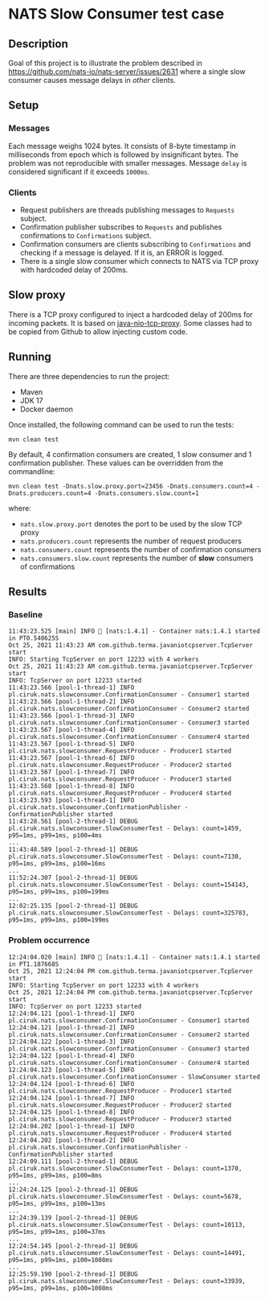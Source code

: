 # NATS Slow Consumer test case
## Description
Goal of this project is to illustrate the problem described in https://github.com/nats-io/nats-server/issues/2631 where 
a single slow consumer causes message delays in _other_ clients.

## Setup
### Messages
Each message weighs 1024 bytes. It consists of 8-byte timestamp in milliseconds from epoch which is followed by insignificant bytes. 
The problem was not reproducible with smaller messages.
Message `delay` is considered significant if it exceeds `1000ms`.

### Clients
* Request publishers are threads publishing messages to `Requests` subject.
* Confirmation publisher subscribes to `Requests` and publishes confirmations to `Confirmations` subject.
* Confirmation consumers are clients subscribing to `Confirmations` and checking if a message is delayed. If it is, an ERROR is logged.
* There is a single slow consumer which connects to NATS via TCP proxy with hardcoded delay of 200ms.

## Slow proxy
There is a TCP proxy configured to inject a hardcoded delay of 200ms for incoming packets. It is based on [java-nio-tcp-proxy](https://github.com/terma/java-nio-tcp-proxy/). 
Some classes had to be copied from Github to allow injecting custom code.

## Running
There are three dependencies to run the project:
* Maven
* JDK 17
* Docker daemon

Once installed, the following command can be used to run the tests:
```shell
mvn clean test
```

By default, 4 confirmation consumers are created, 1 slow consumer and 1 confirmation publisher. These values can be overridden from the commandline:
```shell
mvn clean test -Dnats.slow.proxy.port=23456 -Dnats.consumers.count=4 -Dnats.producers.count=4 -Dnats.consumers.slow.count=1
```
where:
* `nats.slow.proxy.port` denotes the port to be used by the slow TCP proxy
* `nats.producers.count` represents the number of request producers
* `nats.consumers.count` represents the number of confirmation consumers
* `nats.consumers.slow.count` represents the number of **slow** consumers of confirmations

## Results
### Baseline
```shell
11:43:23.525 [main] INFO 🐳 [nats:1.4.1] - Container nats:1.4.1 started in PT0.540625S
Oct 25, 2021 11:43:23 AM com.github.terma.javaniotcpserver.TcpServer start
INFO: Starting TcpServer on port 12233 with 4 workers
Oct 25, 2021 11:43:23 AM com.github.terma.javaniotcpserver.TcpServer start
INFO: TcpServer on port 12233 started
11:43:23.566 [pool-1-thread-1] INFO pl.ciruk.nats.slowconsumer.ConfirmationConsumer - Consumer1 started
11:43:23.566 [pool-1-thread-2] INFO pl.ciruk.nats.slowconsumer.ConfirmationConsumer - Consumer2 started
11:43:23.566 [pool-1-thread-3] INFO pl.ciruk.nats.slowconsumer.ConfirmationConsumer - Consumer3 started
11:43:23.567 [pool-1-thread-4] INFO pl.ciruk.nats.slowconsumer.ConfirmationConsumer - Consumer4 started
11:43:23.567 [pool-1-thread-5] INFO pl.ciruk.nats.slowconsumer.RequestProducer - Producer1 started
11:43:23.567 [pool-1-thread-6] INFO pl.ciruk.nats.slowconsumer.RequestProducer - Producer2 started
11:43:23.567 [pool-1-thread-7] INFO pl.ciruk.nats.slowconsumer.RequestProducer - Producer3 started
11:43:23.568 [pool-1-thread-8] INFO pl.ciruk.nats.slowconsumer.RequestProducer - Producer4 started
11:43:23.593 [pool-1-thread-1] INFO pl.ciruk.nats.slowconsumer.ConfirmationPublisher - ConfirmationPublisher started
11:43:28.561 [pool-2-thread-1] DEBUG pl.ciruk.nats.slowconsumer.SlowConsumerTest - Delays: count=1459, p95=1ms, p99=1ms, p100=4ms
...
11:43:48.589 [pool-2-thread-1] DEBUG pl.ciruk.nats.slowconsumer.SlowConsumerTest - Delays: count=7130, p95=1ms, p99=1ms, p100=16ms
...
11:52:24.307 [pool-2-thread-1] DEBUG pl.ciruk.nats.slowconsumer.SlowConsumerTest - Delays: count=154143, p95=1ms, p99=1ms, p100=199ms
...
12:02:25.135 [pool-2-thread-1] DEBUG pl.ciruk.nats.slowconsumer.SlowConsumerTest - Delays: count=325783, p95=1ms, p99=1ms, p100=199ms
```

### Problem occurrence
```shell
12:24:04.020 [main] INFO 🐳 [nats:1.4.1] - Container nats:1.4.1 started in PT1.187668S
Oct 25, 2021 12:24:04 PM com.github.terma.javaniotcpserver.TcpServer start
INFO: Starting TcpServer on port 12233 with 4 workers
Oct 25, 2021 12:24:04 PM com.github.terma.javaniotcpserver.TcpServer start
INFO: TcpServer on port 12233 started
12:24:04.121 [pool-1-thread-1] INFO pl.ciruk.nats.slowconsumer.ConfirmationConsumer - Consumer1 started
12:24:04.121 [pool-1-thread-2] INFO pl.ciruk.nats.slowconsumer.ConfirmationConsumer - Consumer2 started
12:24:04.122 [pool-1-thread-3] INFO pl.ciruk.nats.slowconsumer.ConfirmationConsumer - Consumer3 started
12:24:04.122 [pool-1-thread-4] INFO pl.ciruk.nats.slowconsumer.ConfirmationConsumer - Consumer4 started
12:24:04.123 [pool-1-thread-5] INFO pl.ciruk.nats.slowconsumer.ConfirmationConsumer - SlowConsumer started
12:24:04.124 [pool-1-thread-6] INFO pl.ciruk.nats.slowconsumer.RequestProducer - Producer1 started
12:24:04.124 [pool-1-thread-7] INFO pl.ciruk.nats.slowconsumer.RequestProducer - Producer2 started
12:24:04.125 [pool-1-thread-8] INFO pl.ciruk.nats.slowconsumer.RequestProducer - Producer3 started
12:24:04.202 [pool-1-thread-1] INFO pl.ciruk.nats.slowconsumer.RequestProducer - Producer4 started
12:24:04.202 [pool-1-thread-2] INFO pl.ciruk.nats.slowconsumer.ConfirmationPublisher - ConfirmationPublisher started
12:24:09.111 [pool-2-thread-1] DEBUG pl.ciruk.nats.slowconsumer.SlowConsumerTest - Delays: count=1370, p95=1ms, p99=1ms, p100=8ms
...
12:24:24.125 [pool-2-thread-1] DEBUG pl.ciruk.nats.slowconsumer.SlowConsumerTest - Delays: count=5678, p95=1ms, p99=1ms, p100=13ms
...
12:24:39.139 [pool-2-thread-1] DEBUG pl.ciruk.nats.slowconsumer.SlowConsumerTest - Delays: count=10113, p95=1ms, p99=1ms, p100=37ms
...
12:24:54.145 [pool-2-thread-1] DEBUG pl.ciruk.nats.slowconsumer.SlowConsumerTest - Delays: count=14491, p95=1ms, p99=1ms, p100=1008ms
...
12:25:59.190 [pool-2-thread-1] DEBUG pl.ciruk.nats.slowconsumer.SlowConsumerTest - Delays: count=33939, p95=1ms, p99=1ms, p100=1008ms
```
